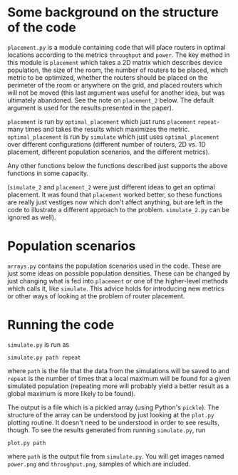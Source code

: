 # Some background on the structure of the code

`placement.py` is a module containing code that will place routers in optimal
locations according to the metrics `throughput` and `power`. The key method in
this module is `placement` which takes a 2D matrix which describes device
population, the size of the room, the number of routers to be placed, which
metric to be optimized, whether the routers should be placed on the perimeter of
the room or anywhere on the grid, and placed routers which will not be moved
(this last argument was useful for another idea, but was ultimately abandoned. See
the note on `placement_2` below. The
default argument is used for the results presented in the paper).

`placement` is run by `optimal_placement` which just runs `placement`
`repeat`-many times and takes the results which maximizes the metric.
`optimal_placement` is run by `simulate` which just uses `optimal_placement`
over different configurations (different number of routers, 2D vs. 1D placement,
different population scenarios, and the different metrics).

Any other functions below the functions described just supports the above
functions in some capacity.

(`simulate_2` and `placement_2` were just different ideas to get an optimal
placement. It was found that `placement` worked better, so these functions
are really just vestiges now which don't affect anything, but are left in the
code to illustrate a different approach to the problem. `simulate_2.py` can be
ignored as well).

# Population scenarios

`arrays.py` contains the population scenarios used in the code. These are just
some ideas on possible population densities. These can be changed by just
changing what is fed into `placement` or one of the higher-level methods which
calls it, like `simulate`. This advice holds for introducing new metrics or
other ways of looking at the problem of router placement.

# Running the code

`simulate.py` is run as

`simulate.py path repeat`

where `path` is the file that the data from the simulations will be saved to and `repeat` is the number of times that a local maximum will be found for a
given simulated population (repeating more will probably yield a better result
as a global maximum is more likely to be found).

The output is a file which is a pickled array (using Python's `pickle`). The
structure of the array can be understood by just looking at the `plot.py`
plotting routine. It doesn't need to be understood in order to see results,
though. To see the results generated from running `simulate.py`, run

`plot.py path`

where `path` is the output file from `simulate.py`. You will get images named
`power.png` and `throughput.png`, samples of which are included.

